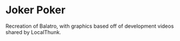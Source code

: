 # Joker Poker
Recreation of Balatro, with graphics based off of development videos shared by LocalThunk.
